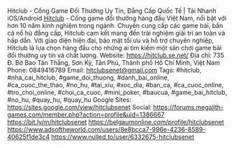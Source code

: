 Hitclub - Cổng Game Đổi Thưởng Uy Tín, Đẳng Cấp Quốc Tế | Tải Nhanh iOS/Android 
[Hitclub](https://hitclub.se.net) - Cổng game đổi thưởng hàng đầu Việt Nam, nổi bật với hơn 10 năm kinh nghiệm trong ngành. Chuyên cung cấp các game bài, bắn cá nổ hũ đẳng cấp, Hitclub cam kết mang đến trải nghiệm giải trí an toàn và hấp dẫn. Với giao diện hiện đại, bảo mật tối ưu và hỗ trợ chuyên nghiệp, Hitclub là lựa chọn hàng đầu cho những ai tìm kiếm một sân chơi game bài đổi thưởng uy tín và chất lượng.
Website: https://hitclub.se.net/
Địa chỉ: 735 Đ. Bờ Bao Tân Thắng, Sơn Kỳ, Tân Phú, Thành phố Hồ Chí Minh, Việt Nam
Phone: 0849416789
Email: hitclubsenet@gmail.com
Tags: #hitclub, #nha_cai_hitclub, #game_doi_thuong, #danh_bai_online, #ca_cuoc_the_thao, #no_hu, #tai_xiu, #xoc_dia, #ban_ca, #ca_cuoc_online, #tro_choi_online, #choi_ca_cuoc, #mini_poker, #baucua, #game_bai_hitclub, #no_hu, #quay_hu, #quay_hu
Google Sites: https://sites.google.com/view/hitclubsenet
Social:
https://forums.megalith-games.com/member.php?action=profile&uid=1386667 
https://bit.ly/m/hitclubsenet 
https://belgaumonline.com/profile/hitclubsenet 
https://www.adsoftheworld.com/users/8e8bcca7-996e-4236-8589-40625f1de3c4 
https://www.nulled.to/user/6332675-hitclubsenet 